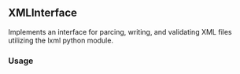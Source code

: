 ## XMLInterface
Implements an interface for parcing, writing, and validating XML files utilizing the lxml python module.

### Usage
